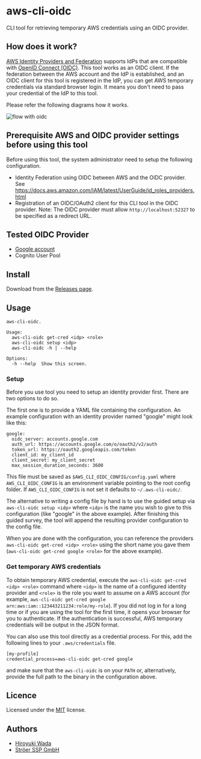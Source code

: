 # aws-cli-oidc

CLI tool for retrieving temporary AWS credentials using an OIDC provider.


## How does it work?

[AWS Identity Providers and Federation](https://docs.aws.amazon.com/IAM/latest/UserGuide/id_roles_providers.html)
supports IdPs that are compatible with [OpenID Connect (OIDC)](http://openid.net/connect/). This tool works as an OIDC
client. If the federation between the AWS account and the IdP is established, and an OIDC client for this tool is
registered in the IdP, you can get AWS temporary credentials via standard browser login. It means you don't need to pass
your credential of the IdP to this tool.

Please refer the following diagrams how it works.

![flow with oidc](flow-with-oidc.png)

## Prerequisite AWS and OIDC provider settings before using this tool

Before using this tool, the system administrator need to setup the following configuration.

- Identity Federation using OIDC between AWS and the OIDC provider.
  See https://docs.aws.amazon.com/IAM/latest/UserGuide/id_roles_providers.html
- Registration of an OIDC/OAuth2 client for this CLI tool in the OIDC provider.
  Note: The OIDC provider must allow `http://localhost:52327` to be specified as a redirect URL.

## Tested OIDC Provider

- [Google account](https://accounts.google.com/.well-known/openid-configuration)
- Cognito User Pool

## Install

Download from the [Releases page](https://github.com/mbrtargeting/aws-cli-oidc/releases).


## Usage

```
aws-cli-oidc.

Usage:
  aws-cli-oidc get-cred <idp> <role>
  aws-cli-oidc setup <idp>
  aws-cli-oidc -h | --help

Options:
  -h --help  Show this screen.
```

### Setup

Before you use tool you need to setup an identity provider first.
There are two options to do so.

The first one is to provide a YAML file containing the configuration.
An example configuration with an identity provider named "google" might look like this:
```
google:
  oidc_server: accounts.google.com
  auth_url: https://accounts.google.com/o/oauth2/v2/auth
  token_url: https://oauth2.googleapis.com/token
  client_id: my_client_id
  client_secret: my_client_secret
  max_session_duration_seconds: 3600
```
This file must be saved as `$AWS_CLI_OIDC_CONFIG/config.yaml` where `AWS_CLI_OIDC_CONFIG` is an environment variable
pointing to the root config folder.
If `AWS_CLI_OIDC_CONFIG` is not set it defaults to `~/.aws-cli-oidc/`.

The alternative to writing a config file by hand is to use the guided setup via `aws-cli-oidc setup <idp>`
where `<idp>` is the name you wish to give to this configuration (like "google" in the above example).
After finishing this guided survey, the tool will append the resulting provider configuration to the
config file.

When you are done with the configuration, you can reference the providers `aws-cli-oidc get-cred <idp> <role>` using
the short name you gave them (`aws-cli-oidc get-cred google <role>` for the above example).

### Get temporary AWS credentials

To obtain temporary AWS credential, execute the `aws-cli-oidc get-cred <idp> <role>` command where `<idp>` is the name
of a configured identity provider and `<role>` is the role you want to assume on a AWS account
(for example, `aws-cli-oidc get-cred google arn:aws:iam::123443211234:role/my-role`).
If you did not log in for a long time or if you are using the tool for the first time, it opens your browser for you to authenticate.
If the authentication is successful, AWS temporary credentials will be output in the JSON format.

You can also use this tool directly as a credential process.
For this, add the following lines to your `.aws/credentials` file.
```
[my-profile]
credential_process=aws-cli-oidc get-cred google
```
and make sure that the `aws-cli-oidc` is on your `PATH` or, alternatively, provide the full path to the binary in the
configuration above.


## Licence

Licensed under the [MIT](/LICENSE) license.


## Authors

- [Hiroyuki Wada](https://github.com/wadahiro)
- [Ströer SSP GmbH](https://www.stroeer.de/konvergenz-konzepte/daten-technologien/stroeer-ssp.html)
